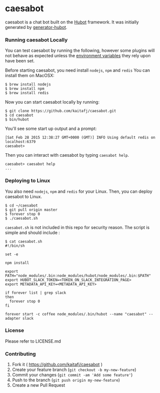 # caesabot
caesabot is a chat bot built on the [Hubot][hubot] framework. It was
initially generated by [generator-hubot][generator-hubot].

[hubot]: http://hubot.github.com
[generator-hubot]: https://github.com/github/generator-hubot

### Running caesabot Locally

You can test caesabot by running the following, however some plugins will not
behave as expected unless the [environment variables](#configuration) they rely
upon have been set.

Before starting caesabot, you need install `nodejs`, `npm` and `redis`
You can install them on MacOSX:

    $ brew install nodejs
    $ brew install npm
    $ brew install redis

Now you can start caesabot locally by running:

    $ git clone https://github.com/kaitafj/caesabot.git
    $ cd caesabot
    $ bin/hubot

You'll see some start up output and a prompt:

    [Sat Feb 28 2015 12:38:27 GMT+0000 (GMT)] INFO Using default redis on localhost:6379
    caesabot>

Then you can interact with caesabot by typing `caesabot help`.

    caesabot> caesabot help
    ...

### Deploying to Linux

You also need `nodejs`, `npm` and `redis` for your Linux.
Then, you can deploy caesabot to Linux.

    $ cd ~/caesabot
    $ git pull origin master
    $ forever stop 0
    $ ./caesabot.sh

`caesabot.sh` is not included in this repo for security reason.
The script is simple and should include :

    $ cat caesabot.sh
    #!/bin/sh

    set -e

    npm install

    export PATH="node_modules/.bin:node_modules/hubot/node_modules/.bin:$PATH"
    export HUBOT_SLACK_TOKEN=<TOKEN_ON_SLACK_INTEGRATION_PAGE>
    export METADATA_API_KEY=<METADATA_API_KEY>

    if forever list | grep slack
    then
      forever stop 0
    fi

    forever start -c coffee node_modules/.bin/hubot --name "caesabot" --adapter slack

### License

Please refer to LICENSE.md

### Contributing

1. Fork it ( https://github.com/kaitafj/caesabot )
2. Create your feature branch (`git checkout -b my-new-feature`)
3. Commit your changes (`git commit -am 'Add some feature'`)
4. Push to the branch (`git push origin my-new-feature`)
5. Create a new Pull Request
